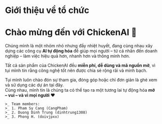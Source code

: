 # Giới thiệu về tổ chức

# Chào mừng đến với **ChickenAI** 🐣

Chúng mình là một nhóm nhỏ nhưng đầy nhiệt huyết, đang cùng nhau xây dựng các công cụ **AI tự động hóa** để giúp mọi người – từ cá nhân đến doanh nghiệp – làm việc hiệu quả hơn, nhanh hơn và thông minh hơn.

Tất cả sản phẩm của ChickenAI đều **miễn phí, dễ dùng và mã nguồn mở**, vì tụi mình tin rằng công nghệ tốt nên được chia sẻ rộng rãi và minh bạch.

Tụi mình luôn chào đón sự tham gia, đóng góp hoặc chỉ đơn giản là ghé xem và sử dụng các dự án tại đây.  
Cùng nhau, mình tin là chúng ta có thể tạo ra một tương lai tự động hóa **mở – vui – và vì mọi người** ❤️

```
>_ Team members:
>_ 1. Pham Sy Cang (CangPham)
>_ 2. Duong Dinh Trung (dinhtrung1308)
>_ 3. Phong H. (doivjpxx)
```
